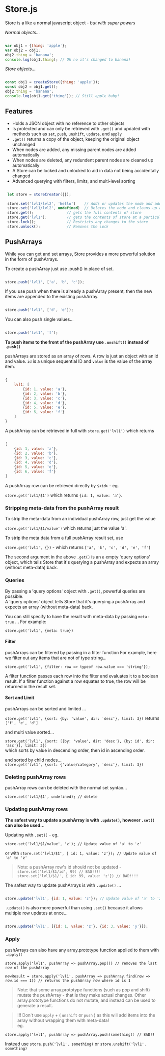 Store.js
========

Store is a like a normal javascript object - _but with super powers_

_Normal objects..._

```javascript

var obj1 = {thing: 'apple'};
var obj2 = obj1;
obj2.thing = 'banana';
console.log(obj1.thing); // Oh no it's changed to banana!

```

_Store objects..._

```javascript

const obj1 = createStore({thing: 'apple'});
const obj2 = obj1.get();
obj2.thing = 'banana';
console.log(obj1.get('thing')); // Still apple baby!

```

## Features

- Holds a JSON object with no reference to other objects
- Is protected and can only be retrieved with `.get()` and updated with methods such as `set`, `push`, `unshift`, `update`, and `apply`
- `.get()` returns a copy of the object, keeping the original object unchanged
- When nodes are added, any missing parent nodes are added automatically
- When nodes are deleted, any redundent parent nodes are cleaned up automatically
- A Store can be locked and unlocked to aid in data not being accidentally changed
- Advanced querying with filters, limits, and multi-level sorting

```javascript

 let store = storeCreator({});
 
 store.set('lvl1/lvl2', 'hello')	// Adds or updates the node and adds any parents if missing
 store.set('lvl1/lvl2', undefined) 	// Deletes the node and cleans up any child-less parent nodes (undefined / null / [] / {}) all result in delete
 store.get();				// gets the full contents of store
 store.get('lvl1');			// gets the contents of store at a particular node
 store.lock();				// Restricts any changes to the store
 store.unlock();			// Removes the lock
 ```
 
## PushArrays

While you can get and set arrays, Store provides a more powerful solution in the form of pushArrays.

To create a pushArray just use .push() in place of set.

```javascript

store.push('lvl1', ['a', 'b', 'c']);

```

If you use push when there is already a pushArray present, then the new items are appended to the existing pushArray.

```javascript

store.push('lvl1', ['d', 'e']);

```

You can also push single values...

```javascript

store.push('lvl1', 'f');

```

**To push items to the front of the pushArray use `.unshift()` instead of `.push()`**

pushArrays are stored as an array of rows. A row is just an object with an id and value. `id` is a unique sequential ID and `value` is the value of the array item.

```javascript

{
	lvl1: [
		{id: 1, value: 'a'},
		{id: 2, value: 'b'},
		{id: 3, value: 'c'},
		{id: 4, value: 'd'},
		{id: 5, value: 'e'},
		{id: 6, value: 'f'}
	]
}

```

A pushArray can be retrieved in full with `store.get('lvl1')` which returns

```javascript

[
	{id: 1, value: 'a'},
	{id: 2, value: 'b'},
	{id: 3, value: 'c'},
	{id: 4, value: 'd'},
	{id: 5, value: 'e'},
	{id: 6, value: 'f'}
]

```

A pushArray row can be retrieved directly by `$<id>` - eg.  

`store.get('lvl1/$1')` which returns `{id: 1, value: 'a'}`.

### Stripping meta-data from the pushArray result

To strip the meta-data from an individual pushArray row, just get the value 

`store.get('lvl1/$1/value')` which returns just the value 'a'.

To strip the meta data from a full pushArray result set, use  

`store.get('lvl1', {})` - which returns `['a', 'b', 'c', 'd', 'e', 'f']`

The second argument in the above `.get()` is an a empty 'query options' object, which tells Store that it's querying a pushArray and expects an array (without meta-data) back.

### Queries

By passing a 'query options' object with `.get()`, powerful queries are possible.  
A 'query options' object tells Store that it's querying a pushArray and expects an array (without meta-data) back.

You can still specify to have the result with meta-data by passing 
`meta: true` ...
For example:

`store.get('lvl1', {meta: true})` 

#### Filter

pushArrays can be filtered by passing in a filter function
For example, here we filter out any items that are not of type string...  

`store.get('lvl1', {filter: row => typeof row.value === 'string'});`  

A filter function passes each row into the filter and evaluates it to a boolean result.
If a filter function against a row equates to true, the row will be returned in the result set.

#### Sort and Limit

pushArrays can be sorted and limited ... 

`store.get('lvl1', {sort: {by: 'value', dir: 'desc'}, limit: 3})` returns `['f', 'e', 'd']`  

and multi value sorted...  

`store.get('lvl1', {sort: [{by: 'value', dir: 'desc'}, {by: id', dir: 'asc'}], limit: 3})`  
which sorts by value in descending order, then id in ascending order.

and sorted by child nodes...  
`store.get('lvl1', {sort: {'value/category', 'desc'}, limit: 3})`

### Deleting pushArray rows

pushArray rows can be deleted with the normal set syntax...

`store.set('lvl1/$1', undefined); // delete`

### Updating pushArray rows

**The safest way to update a pushArray is with `.update()`, however `.set()` can also be used...**

Updating with `.set()` - eg.

`store.set('lvl1/$1/value', 'z'); // Update value of 'a' to 'z'`  

or with `store.set('lvl1/$1', { id: 1, value: 'z'}); // Update value of 'a' to 'z'`  

> Note: a pushArray row's id should not be updated -  
`store.set('lvl1/$1/id', 99) // BAD!!!!`  
`store.set('lvl1/$1/', { id: 99, value: 'z'}) // BAD!!!!`

The safest way to update pushArrays is with `.update()` ... 

```javascript

store.update('lvl1', {id: 1, value: 'z'}); // Update value of 'a' to 'z'

```

`.update()` is also more powerful than using `.set()` because it allows multiple row updates at once...

```javascript

store.update('lvl1', [{id: 1, value: 'z'}, {id: 3, value: 'y'}]);

```

### Apply

pushArrays can also have any array.prototype function applied to them with `.apply()`

`store.apply('lvl1', pushArray => pushArray.pop()) // removes the last row of the pushArray`

`newResult = store.apply('lvl1', pushArray => pushArray.find(row => row.id === 1)) // returns the pushArray row where id is 1`

> Note: that some array.prototype functions (such as pop and shift) mutate the pushArray - that is they make actual changes.
Other array.prototype functions do not mutate, and instead can be used to generate a result.

> !!! Don't use `apply` + ( `unshift` or `push` ) as this will add items into the array without wrapping them with meta-data!  
eg.  

`store.apply('lvl1', pushArray => pushArray.push(something)) // BAD!!`  

Instead use `store.push('lvl1', something)` or `store.unshift('lvl1', something)`
